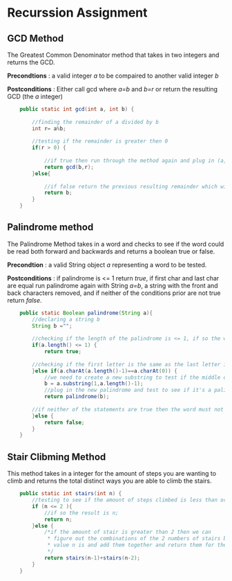 # Recurssion Assignment

## GCD Method
The Greatest Common Denominator method that takes in two integers and returns the GCD.

**Precondtions** : a valid integer *a* to be compaired to another valid integer *b*

**Postconditions** : Either call gcd where *a=b* and *b=r* or return the resulting GCD (the *a* integer)



```Java
	public static int gcd(int a, int b) {
		
		//finding the remainder of a divided by b
		int r= a%b;
		
		//testing if the remainder is greater then 0
		if(r > 0) {
			
			//if true then run through the method again and plug in (a,b) to be (b,r)
			return gcd(b,r);
		}else{
			
			//if false return the previous resulting remainder which will be the GCD
			return b;
		}
	}
```
## Palindrome method
The Palindrome Method takes in a word and checks to see if the word could be read both forward and backwards and 
returns a boolean true or false.

**Precondtion** : a valid String object *a* representing a word to be tested.

**Postconditions** :  if palindrome is <=  1 return *true*, if first char and last char are equal run palindrome again with 
String *a=b*, a string with the front and back characters removed, and if neither of the conditions prior are not true return *false*.

```Java
	public static Boolean palindrome(String a){
		//declaring a string b
		String b ="";
		
		//checking if the length of the palindrome is <= 1, if so the word is a palindrome
		if(a.length() <= 1) {
			return true;
			
		//checking if the first letter is the same as the last letter in the word
		}else if(a.charAt(a.length()-1)==a.charAt(0)) {
			//we need to create a new substring to test if the middle of the word is a palindrome
			b = a.substring(1,a.length()-1);
			//plug in the new palindrome and test to see if it's a palindrome
			return palindrome(b);
			
		//if neither of the statements are true then the word must not be a palindrome
		}else {
			return false;
		}
	}
```
## Stair Clibming Method
This method takes in a integer for the amount of steps you are wanting to climb and returns 
the total distinct ways you are able to climb the stairs.
```Java
	public static int stairs(int n) {
		//testing to see if the amount of steps climbed is less than or equal to 2
		if (n <= 2 ){
			//if so the result is n;
			return n;
		}else {
			/*if the amount of stair is greater than 2 then we can 
			 * figure out the combinations of the 2 numbers of stairs below our
			 * value n is and add them together and return them for the answer.
			 */
			return stairs(n-1)+stairs(n-2);
		}
	}
```
